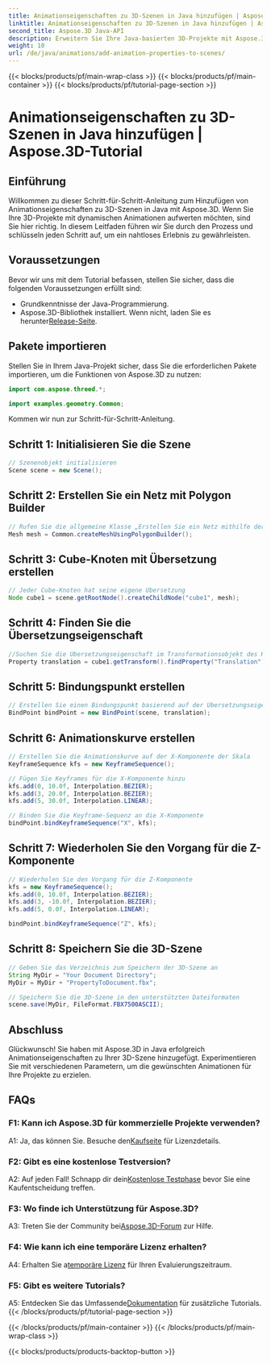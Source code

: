 ```yaml
---
title: Animationseigenschaften zu 3D-Szenen in Java hinzufügen | Aspose.3D-Tutorial
linktitle: Animationseigenschaften zu 3D-Szenen in Java hinzufügen | Aspose.3D-Tutorial
second_title: Aspose.3D Java-API
description: Erweitern Sie Ihre Java-basierten 3D-Projekte mit Aspose.3D. Folgen Sie unserem Tutorial, um Animationseigenschaften nahtlos hinzuzufügen.
weight: 10
url: /de/java/animations/add-animation-properties-to-scenes/
---
```


{{< blocks/products/pf/main-wrap-class >}}
{{< blocks/products/pf/main-container >}}
{{< blocks/products/pf/tutorial-page-section >}}

# Animationseigenschaften zu 3D-Szenen in Java hinzufügen | Aspose.3D-Tutorial

## Einführung

Willkommen zu dieser Schritt-für-Schritt-Anleitung zum Hinzufügen von Animationseigenschaften zu 3D-Szenen in Java mit Aspose.3D. Wenn Sie Ihre 3D-Projekte mit dynamischen Animationen aufwerten möchten, sind Sie hier richtig. In diesem Leitfaden führen wir Sie durch den Prozess und schlüsseln jeden Schritt auf, um ein nahtloses Erlebnis zu gewährleisten.

## Voraussetzungen

Bevor wir uns mit dem Tutorial befassen, stellen Sie sicher, dass die folgenden Voraussetzungen erfüllt sind:

- Grundkenntnisse der Java-Programmierung.
-  Aspose.3D-Bibliothek installiert. Wenn nicht, laden Sie es herunter[Release-Seite](https://releases.aspose.com/3d/java/).

## Pakete importieren

Stellen Sie in Ihrem Java-Projekt sicher, dass Sie die erforderlichen Pakete importieren, um die Funktionen von Aspose.3D zu nutzen:

```java
import com.aspose.threed.*;

import examples.geometry.Common;
```

Kommen wir nun zur Schritt-für-Schritt-Anleitung.

## Schritt 1: Initialisieren Sie die Szene

```java
// Szenenobjekt initialisieren
Scene scene = new Scene();
```

## Schritt 2: Erstellen Sie ein Netz mit Polygon Builder

```java
// Rufen Sie die allgemeine Klasse „Erstellen Sie ein Netz mithilfe der Polygon-Builder-Methode“ auf, um eine Netzinstanz festzulegen
Mesh mesh = Common.createMeshUsingPolygonBuilder();
```

## Schritt 3: Cube-Knoten mit Übersetzung erstellen

```java
// Jeder Cube-Knoten hat seine eigene Übersetzung
Node cube1 = scene.getRootNode().createChildNode("cube1", mesh);
```

## Schritt 4: Finden Sie die Übersetzungseigenschaft

```java
//Suchen Sie die Übersetzungseigenschaft im Transformationsobjekt des Knotens
Property translation = cube1.getTransform().findProperty("Translation");
```

## Schritt 5: Bindungspunkt erstellen

```java
// Erstellen Sie einen Bindungspunkt basierend auf der Übersetzungseigenschaft
BindPoint bindPoint = new BindPoint(scene, translation);
```

## Schritt 6: Animationskurve erstellen

```java
// Erstellen Sie die Animationskurve auf der X-Komponente der Skala
KeyframeSequence kfs = new KeyframeSequence();

// Fügen Sie Keyframes für die X-Komponente hinzu
kfs.add(0, 10.0f, Interpolation.BEZIER);
kfs.add(3, 20.0f, Interpolation.BEZIER);
kfs.add(5, 30.0f, Interpolation.LINEAR);

// Binden Sie die Keyframe-Sequenz an die X-Komponente
bindPoint.bindKeyframeSequence("X", kfs);
```

## Schritt 7: Wiederholen Sie den Vorgang für die Z-Komponente

```java
// Wiederholen Sie den Vorgang für die Z-Komponente
kfs = new KeyframeSequence();
kfs.add(0, 10.0f, Interpolation.BEZIER);
kfs.add(3, -10.0f, Interpolation.BEZIER);
kfs.add(5, 0.0f, Interpolation.LINEAR);

bindPoint.bindKeyframeSequence("Z", kfs);
```

## Schritt 8: Speichern Sie die 3D-Szene

```java
// Geben Sie das Verzeichnis zum Speichern der 3D-Szene an
String MyDir = "Your Document Directory";
MyDir = MyDir + "PropertyToDocument.fbx";

// Speichern Sie die 3D-Szene in den unterstützten Dateiformaten
scene.save(MyDir, FileFormat.FBX7500ASCII);
```

## Abschluss

Glückwunsch! Sie haben mit Aspose.3D in Java erfolgreich Animationseigenschaften zu Ihrer 3D-Szene hinzugefügt. Experimentieren Sie mit verschiedenen Parametern, um die gewünschten Animationen für Ihre Projekte zu erzielen.

## FAQs

### F1: Kann ich Aspose.3D für kommerzielle Projekte verwenden?

 A1: Ja, das können Sie. Besuche den[Kaufseite](https://purchase.aspose.com/buy) für Lizenzdetails.

### F2: Gibt es eine kostenlose Testversion?

 A2: Auf jeden Fall! Schnapp dir dein[Kostenlose Testphase](https://releases.aspose.com/) bevor Sie eine Kaufentscheidung treffen.

### F3: Wo finde ich Unterstützung für Aspose.3D?

A3: Treten Sie der Community bei[Aspose.3D-Forum](https://forum.aspose.com/c/3d/18) zur Hilfe.

### F4: Wie kann ich eine temporäre Lizenz erhalten?

 A4: Erhalten Sie a[temporäre Lizenz](https://purchase.aspose.com/temporary-license/) für Ihren Evaluierungszeitraum.

### F5: Gibt es weitere Tutorials?

 A5: Entdecken Sie das Umfassende[Dokumentation](https://reference.aspose.com/3d/java/) für zusätzliche Tutorials.
{{< /blocks/products/pf/tutorial-page-section >}}

{{< /blocks/products/pf/main-container >}}
{{< /blocks/products/pf/main-wrap-class >}}

{{< blocks/products/products-backtop-button >}}
